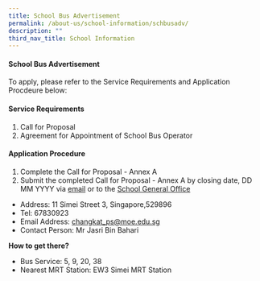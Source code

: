 ```yaml
---
title: School Bus Advertisement
permalink: /about-us/school-information/schbusadv/
description: ""
third_nav_title: School Information
---
```

#### **School Bus Advertisement**
To apply, please refer to the Service Requirements and Application Procdeure below:
#### Service Requirements
1. Call for Proposal
2. Agreement for Appointment of School Bus Operator

#### Application Procedure
1. Complete the Call for Proposal - Annex A
2. Submit the completed Call for Proposal - Annex A by closing date, DD MM YYYY via [email](mailto:changkat_ps@moe.edu.sg) or to the [School General Office](https://www.changkatpri.moe.edu.sg/contact-us/)

* Address: 11 Simei Street 3, Singapore,529896  
* Tel: 67830923  
* Email Address: [changkat\_ps@moe.edu.sg](mailto:changkat_ps@moe.edu.sg)
* Contact Person: Mr Jasri Bin Bahari

**How to get there?**
* Bus Service: 5, 9, 20, 38  
* Nearest MRT Station: EW3 Simei MRT Station